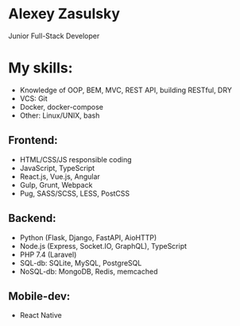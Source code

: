 # Alexey Zasulsky

Junior Full-Stack Developer

# My skills:
 - Knowledge of OOP, BEM, MVC, REST API, building RESTful, DRY
 - VCS: Git
 - Docker, docker-compose
 - Other: Linux/UNIX, bash
## Frontend:
 - HTML/CSS/JS responsible coding
 - JavaScript, TypeScript
 - React.js, Vue.js, Angular 
 - Gulp, Grunt, Webpack
 - Pug, SASS/SCSS, LESS, PostCSS
## Backend:
 - Python (Flask, Django, FastAPI, AioHTTP)
 - Node.js (Express, Socket.IO, GraphQL), TypeScript
 - PHP 7.4 (Laravel)
 - SQL-db: SQLite, MySQL, PostgreSQL
 - NoSQL-db: MongoDB, Redis, memcached
## Mobile-dev:
 - React Native
